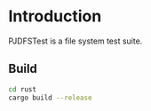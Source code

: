 # Introduction

PJDFSTest is a file system test suite.

## Build

```sh
cd rust
cargo build --release
```
